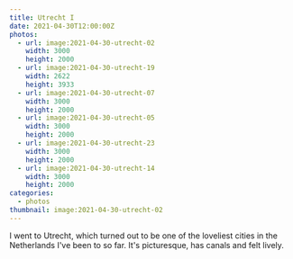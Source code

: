 ```yaml
---
title: Utrecht I
date: 2021-04-30T12:00:00Z
photos:
  - url: image:2021-04-30-utrecht-02
    width: 3000
    height: 2000
  - url: image:2021-04-30-utrecht-19
    width: 2622
    height: 3933
  - url: image:2021-04-30-utrecht-07
    width: 3000
    height: 2000
  - url: image:2021-04-30-utrecht-05
    width: 3000
    height: 2000
  - url: image:2021-04-30-utrecht-23
    width: 3000
    height: 2000
  - url: image:2021-04-30-utrecht-14
    width: 3000
    height: 2000
categories:
  - photos
thumbnail: image:2021-04-30-utrecht-02
---
```


I went to Utrecht, which turned out to be one of the loveliest cities in the Netherlands I've been to so far. It's picturesque, has canals and felt lively.

<style>
.fg-2021-04-30-utrecht-i {
  grid-template-columns: repeat(10, 1fr);
  grid-template-areas:
    "a a a a a a a a a a"
    "b b b c c c c c c c"
    "d d d d d e e e e e"
    "f f f f f f f f f f";
}

.fg-2021-04-30-utrecht-i > *:nth-child(1) { grid-area: a; }
.fg-2021-04-30-utrecht-i > *:nth-child(2) { grid-area: b; }
.fg-2021-04-30-utrecht-i > *:nth-child(3) { grid-area: c; }
.fg-2021-04-30-utrecht-i > *:nth-child(4) { grid-area: d; }
.fg-2021-04-30-utrecht-i > *:nth-child(5) { grid-area: e; }
.fg-2021-04-30-utrecht-i > *:nth-child(6) { grid-area: f; }
</style>
